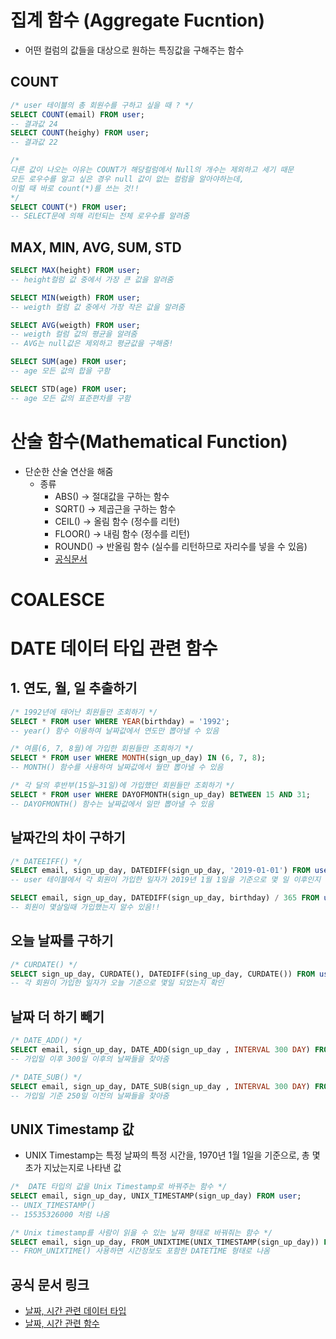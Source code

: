 # 집계 함수 (Aggregate Fucntion)
- 어떤 컬럼의 값들을 대상으로 원하는 특징값을 구해주는 함수

## COUNT
```sql 
/* user 테이블의 총 회원수를 구하고 싶을 때 ? */
SELECT COUNT(email) FROM user; 
-- 결과값 24
SELECT COUNT(heighy) FROM user; 
-- 결과값 22

/*
다른 값이 나오는 이유는 COUNT가 해당컬럼에서 Null의 개수는 제외하고 세기 때문 
모든 로우수를 알고 싶은 경우 null 값이 없는 컬럼을 알아야하는데, 
이럴 때 바로 count(*)를 쓰는 것!! 
*/
SELECT COUNT(*) FROM user; 
-- SELECT문에 의해 리턴되는 전체 로우수를 알려줌 
```

## MAX, MIN, AVG, SUM, STD
```sql
SELECT MAX(height) FROM user; 
-- height컬럼 값 중에서 가장 큰 값을 알려줌 

SELECT MIN(weigth) FROM user; 
-- weigth 컬럼 값 중에서 가장 작은 값을 알려줌 

SELECT AVG(weigth) FROM user; 
-- weigth 컬럼 값의 평균을 알려줌 
-- AVG는 null값은 제외하고 평균값을 구해줌! 

SELECT SUM(age) FROM user; 
-- age 모든 값의 합을 구함 

SELECT STD(age) FROM user; 
-- age 모든 값의 표준편차를 구함 
```


# 산술 함수(Mathematical Function)
* 단순한 산술 연산을 해줌 
    * 종류 
        * ABS()  -> 절대값을 구하는 함수
        * SQRT()  -> 제곱근을 구하는 함수
        * CEIL()  -> 올림 함수 (정수를 리턴)
        * FLOOR() -> 내림 함수 (정수를 리턴)
        * ROUND() -> 반올림 함수 (실수를 리턴하므로 자리수를 넣을 수 있음)
        * [공식문서](https://dev.mysql.com/doc/refman/8.0/en/mathematical-functions.html)


# COALESCE

# DATE 데이터 타입 관련 함수
## 1. 연도, 월, 일 추출하기
```sql
/* 1992년에 태어난 회원들만 조회하기 */
SELECT * FROM user WHERE YEAR(birthday) = '1992'; 
-- year() 함수 이용하여 날짜값에서 연도만 뽑아낼 수 있음

/* 여름(6, 7, 8월)에 가입한 회원들만 조회하기 */
SELECT * FROM user WHERE MONTH(sign_up_day) IN (6, 7, 8); 
-- MONTH() 함수를 사용하여 날짜값에서 월만 뽑아낼 수 있음

/* 각 달의 후반부(15일~31일)에 가입했던 회원들만 조회하기 */
SELECT * FROM user WHERE DAYOFMONTH(sign_up_day) BETWEEN 15 AND 31; 
-- DAYOFMONTH() 함수는 날짜값에서 일만 뽑아낼 수 있음 
```

## 날짜간의 차이 구하기
```sql
/* DATEEIFF() */
SELECT email, sign_up_day, DATEDIFF(sign_up_day, '2019-01-01') FROM user;
-- user 테이블에서 각 회원이 가입한 일자가 2019년 1월 1일을 기준으로 몇 일 이후인지 확인 

SELECT email, sign_up_day, DATEDIFF(sign_up_day, birthday) / 365 FROM user;
-- 회원이 몇살일때 가입했는지 알수 있음!! 
```


## 오늘 날짜를 구하기
```sql
/* CURDATE() */
SELECT sign_up_day, CURDATE(), DATEDIFF(sing_up_day, CURDATE()) FROM user; 
-- 각 회원이 가입한 일자가 오늘 기준으로 몇일 되었는지 확인
```

## 날짜 더 하기 빼기
```sql
/* DATE_ADD() */
SELECT email, sign_up_day, DATE_ADD(sign_up_day , INTERVAL 300 DAY) FROM user;
-- 가입일 이후 300일 이후의 날짜들을 찾아줌

/* DATE_SUB() */
SELECT email, sign_up_day, DATE_SUB(sign_up_day , INTERVAL 300 DAY) FROM user;
-- 가입일 기준 250일 이전의 날짜들을 찾아줌
```

## UNIX Timestamp 값
* UNIX Timestamp는 특정 날짜의 특정 시간을, 1970년 1월 1일을 기준으로, 총 몇 초가 지났는지로 나타낸 값
```sql
/*  DATE 타입의 값을 Unix Timestamp로 바꿔주는 함수 */
SELECT email, sign_up_day, UNIX_TIMESTAMP(sign_up_day) FROM user;
-- UNIX_TIMESTAMP()
-- 15535326000 처럼 나옴 

/* Unix timestamp를 사람이 읽을 수 있는 날짜 형태로 바꿔줘는 함수 */
SELECT email, sign_up_day, FROM_UNIXTIME(UNIX_TIMESTAMP(sign_up_day)) FROM user;
-- FROM_UNIXTIME() 사용하면 시간정보도 포함한 DATETIME 형태로 나옴
```

## 공식 문서 링크
* [날짜, 시간 관련 데이터 타입](https://dev.mysql.com/doc/refman/8.0/en/date-and-time-types.html)
* [날짜, 시간 관련 함수](https://dev.mysql.com/doc/refman/8.0/en/date-and-time-functions.html)